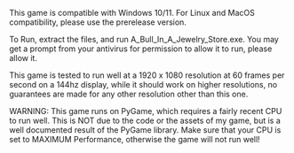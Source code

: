 This game is compatible with Windows 10/11. For Linux and MacOS compatibility, please use the prerelease version.

To Run, extract the files, and run A_Bull_In_A_Jewelry_Store.exe. You may get a prompt from your antivirus for permission to allow it to run, please allow it.

This game is tested to run well at a 1920 x 1080 resolution at 60 frames per second on a 144hz display, while it should work on higher resolutions, no guarantees are made for any other resolution other than this one.

WARNING: This game runs on PyGame, which requires a fairly recent CPU to run well. This is NOT due to the code or the assets of my game, but is a well documented result of the PyGame library. Make sure that your CPU is set to MAXIMUM Performance, otherwise the game will not run well!
